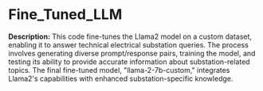 # Fine_Tuned_LLM
**Description:**
This code fine-tunes the Llama2 model on a custom dataset, enabling it to answer technical electrical substation queries. The process involves generating diverse prompt/response pairs, training the model, and testing its ability to provide accurate information about substation-related topics. The final fine-tuned model, "llama-2-7b-custom," integrates Llama2's capabilities with enhanced substation-specific knowledge.
